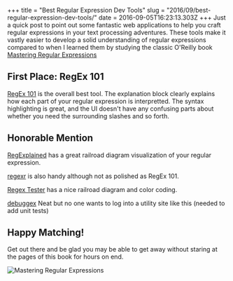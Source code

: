+++
title = "Best Regular Expression Dev Tools"
slug = "2016/09/best-regular-expression-dev-tools/"
date = 2016-09-05T16:23:13.303Z
+++
Just a quick post to point out some fantastic web applications to help you craft regular expressions in your text processing adventures. These tools make it vastly easier to develop a solid understanding of regular expressions compared to when I learned them by studying the classic O'Reilly book [Mastering Regular Expressions](https://www.amazon.com/gp/product/0596528124/ref=as_li_tl?ie=UTF8&tag=peterlyons-20&camp=1789&creative=9325&linkCode=as2&creativeASIN=0596528124&linkId=9a1eb23f1973f15070a0e7e176ea4f2f)

## First Place: RegEx 101

[RegEx 101](https://regex101.com/#javascript) is the overall best tool. The explanation block clearly explains how each part of your regular expression is interpretted. The syntax highlighting is great, and the UI doesn't have any confusing parts about whether you need the surrounding slashes and so forth.

## Honorable Mention

[RegExplained](http://www.regexplained.co.uk/) has a great railroad diagram visualization of your regular expression.

[regexr](http://www.regexr.com/) is also handy although not as polished as RegEx 101.

[Regex Tester](https://extendsclass.com/regex-tester.html) has a nice railroad diagram and color coding.

[debuggex](https://www.debuggex.com) Neat but no one wants to log into a utility site like this (needed to add unit tests)

## Happy Matching!

Get out there and be glad you may be able to get away without staring at the pages of this book for hours on end.

![Mastering Regular Expressions](https://images-na.ssl-images-amazon.com/images/I/51s3zpVhkYL._SY445_QL70_.jpg)
